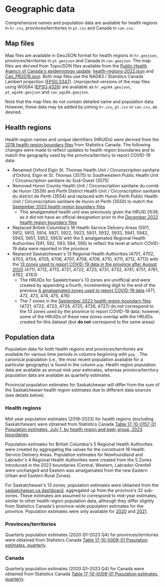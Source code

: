 # Geographic data

Comprehensive names and population data are available for health regions in `hr.csv`, provinces/territories in `pt.csv` and Canada in `can.csv`.

## Map files

Map files are available in GeoJSON format for health regions in `hr.geojson`, provinces/territories in `pt.geojson` and Canada in `can.geojson`. The map files are derived from TopoJSON files available from the [Public Health Agency of Canada's epidemiology update](https://health-infobase.canada.ca/covid-19/): [health-regions-2022.json](https://health-infobase.canada.ca/src/json/health-regions-2022.json) and [Can_PR2016.json](https://health-infobase.canada.ca/src/json/Can_PR2016.json). Both map files use the NAD83 / Statistics Canada Lambert projection ([EPSG:3347](https://epsg.io/3347)). Unprojected versions of the map files using WGS84 ([EPSG:4326](https://epsg.io/4326)) are available as `hr_wgs84.geojson`, `pt_wgs84.geojson` and `can_wgs84.geojson`.

Note that the map files do not contain detailed name and population data. However, these data may be added by joining `hr.csv`, `pt.csv` or `can.csv`, as desired.

## Health regions

Health region names and unique identifiers (HRUIDs) were derived from the [2018 health region boundary files](https://www150.statcan.gc.ca/n1/pub/82-402-x/2018001/hrbf-flrs-eng.htm) from Statistics Canada. The following changes were made to reflect updates to health region boundaries and to match the geography used by the province/territory to report COVID-19 data:

* Renamed Oxford Elgin St. Thomas Health Unit / Circonscription sanitaire d’Oxford, Elgin et St. Thomas (3575) to Southwestern Public Health Unit / Circonscription sanitaire du Sud-Ouest (3575)
* Removed Huron County Health Unit / Circonscription sanitaire du comté de Huron (3539) and Perth District Health Unit / Circonscription sanitaire du district de Perth (3554) and replaced with Huron Perth Public Health Unit / Circonscription sanitaire de Huron et Perth (3550) to match the [September 2023 health region boundary files](https://www150.statcan.gc.ca/n1/pub/82-402-x/82-402-x2024001-eng.htm)
  * This amalgamated health unit was previously given the HRUID 3539, as it did not have an official designation prior to the [December 2022 health region boundary files](https://www150.statcan.gc.ca/n1/pub/82-402-x/82-402-x2023001-eng.htm)
* Replaced British Columbia's 16 Health Service Delivery Areas (5911, 5912, 5913, 5914, 5921, 5922, 5923, 5931, 5932, 5933, 5941, 5942, 5943, 5951, 5952, 5953) with the 5 amalgamated Regional Health Authorities (591, 592, 593, 594, 595) to reflect the level at which COVID-19 data were reported in the province
* Replaced Saskatchewan's 13 Regional Health Authorities (4701, 4702, 4703, 4704, 4705, 4706, 4707, 4708, 4709, 4710, 4711, 4712, 4713) with the [13 zones used to report COVID-19 data in the province after August 2020](https://web.archive.org/web/20200803220240/https://www.saskatchewan.ca/government/news-and-media/2020/august/03/covid-19-update-august-3) (4711, 4712, 4713, 4721, 4722, 4723, 4731, 4732, 4741, 4751, 4761, 4762, 4763)
  * The HRUIDs for Sasketchwan's 13 zones are unofficial and were created by appending a fourth, incrementing digit to the end of the previous [6 amalgamated zones used to report COVID-19 data](https://web.archive.org/web/20200803220240/https://www.saskatchewan.ca/government/news-and-media/2020/august/03/covid-19-update-august-3) (471, 472, 473, 474, 475, 476)
  * The 7 zones in the [September 2023 health region boundary files](https://www150.statcan.gc.ca/n1/pub/82-402-x/82-402-x2024001-eng.htm) (4721, 4722, 4723, 4724, 4725, 4726, 4727) do not correspond to the 13 zones used by the province to report COVID-19 data; however, some of the HRUIDs of these new zones overlap with the HRUIDs created for this dataset (but **do not** correspond to the same areas)

## Population data

Population data for both health regions and provinces/territories are available for various time periods in columns beginning with `pop_`. The canonical population (i.e., the most recent population available for a particular geography) is found in the column `pop`. Health region population data are available as annual mid-year estimates, whereas province/territory population data are available as quarterly estimates.

Provincial population estimates for Saskatchewan will differ from the sum of the Saskatchewan health region estimates due to different data sources (see details below).

### Health regions

Mid-year population estimates (2019–2023) for health regions (excluding Saskatchewan) were obtained from Statistics Canada [Table 17-10-0157-01 Population estimates, July 1, by health region and peer group, 2023 boundaries](https://doi.org/10.25318/1710015701-eng).

Population estimates for British Columbia's 5 Regional Health Authorities were created by aggregating the values for the constituent 16 Health Service Delivery Areas. Population estimates for Newfoundland and Labrador's 4 Regional Health Authorities were created from the 5 Zones introduced in the 2023 boundaries (Central, Western, Labrador-Grenfell were unchanged and Eastern was amalgamated from the new Eastern Urban and Eastern Rural Zones).

For Saskatchewan's 13 zones, population estimates were obtained from the [saskatchewan.ca dashboard](https://dashboard.saskatchewan.ca/health-wellness), aggregated up from the province's 32 sub-zones. These estimates are assumed to correspond to mid-year estimates, similar to other health region population data, although they differ slightly from Statistics Canada's province-wide population estimates for the province. Population estimates were only available for [2020](https://web.archive.org/web/20201006213033/https://dashboard.saskatchewan.ca/api/health/subgeography/summary) and [2021](https://web.archive.org/web/20210717040047/https://dashboard.saskatchewan.ca/api/health/subgeography/summary).

### Provinces/territories

Quarterly population estimates (2020 Q1–2023 Q4) for provinces/territories were obtained from Statistics Canada [Table 17-10-0009-01 Population estimates, quarterly](https://doi.org/10.25318/1710000901-eng).

### Canada

Quarterly population estimates (2020 Q1–2023 Q4) for Canada were obtained from Statistics Canada [Table 17-10-0009-01 Population estimates, quarterly](https://doi.org/10.25318/1710000901-eng).
